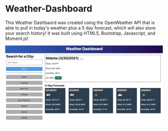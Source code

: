 # Weather-Dashboard

This Weather Dashbaord was created using the OpenWeather API that is able to pull in today's weather plus a 5 day forecast, which will also store your search history! It was built using HTML5, Bootstrap, Javascript, and Moment.js!

![weather Dashboard Screenshot](./assets/Weather-Dashboard.png)